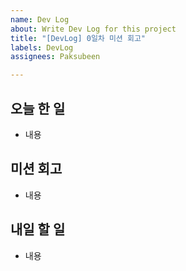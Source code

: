 ```yaml
---
name: Dev Log
about: Write Dev Log for this project
title: "[DevLog] 0일차 미션 회고"
labels: DevLog
assignees: Paksubeen

---
```


## 오늘 한 일
- 내용

## 미션 회고
- 내용

## 내일 할 일
- 내용

